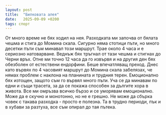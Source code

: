 ```yaml
---
layout: post
title:  "Билковата алея"
date:   2025-09-09 +0200
tags: спорт
---
```

От много време не бях ходил на нея. Разходката ми започва от
бялата чешма и стига до Момина скала. Сигурно няма стотици 
пъти, но много десетки пъти съм минавал този маршрут.
Трае около 4 часа и е сериозно натоварване. Веднъж бях 
тръгнал от тази чешма и стигнах до Черни връх. Отне ми
точно 12 часа да го извървя и на другия ден бях обезболен
от естествени ендорфини. Беше впечатляващ преход.
Днес като вървях по 4 часовият маршрут до Момина скала
забелязах, че нямах проблем с наклона на планината и
трудния терен. Емоционално бях изтощен, защото съм го
вървял много пъти. Уча се да минавам по едни и същи трасета,
за да се покажа способен за дългите хора в живота.
Все ми омръзва всичко бързо и се уморявам емоционално.
Може да е скучно и монотонно, но не е грешно. Не може да сбърка
човек с такава разходка - просто е полезна. Та в трудно периоди,
пък и в хубави за разтуха, все съм опирал до тая пътека.